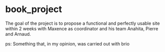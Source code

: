 # book_project

The goal of the project is to propose a functional and perfectly usable site within 2 weeks with Maxence as coordinator and his team Anahita, Pierre and Arnaud.

ps: Something that, in my opinion, was carried out with brio
